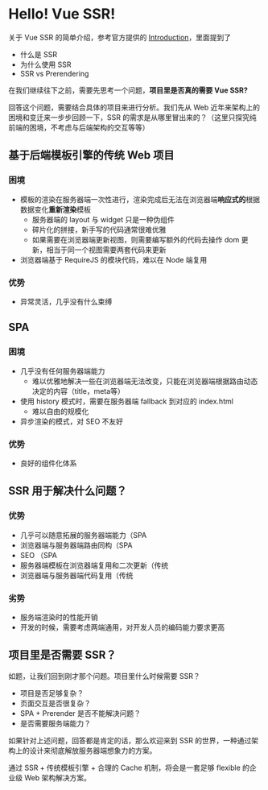 # Hello! Vue SSR!

关于 Vue SSR 的简单介绍，参考官方提供的 [Introduction](https://ssr.vuejs.org/zh/)，里面提到了

- 什么是 SSR
- 为什么使用 SSR
- SSR vs Prerendering

在我们继续往下之前，需要先思考一个问题，**项目里是否真的需要 Vue SSR?** 

回答这个问题，需要结合具体的项目来进行分析。我们先从 Web 近年来架构上的困境和变迁来一步步回顾一下，SSR 的需求是从哪里冒出来的？（这里只探究纯前端的困境，不考虑与后端架构的交互等等）



## 基于后端模板引擎的传统 Web 项目 

### 困境

- 模板的渲染在服务器端一次性进行，渲染完成后无法在浏览器端**响应式的**根据数据变化**重新渲染**模板
  - 服务器端的 layout 与 widget 只是一种伪组件
  - 碎片化的拼接，新手写的代码通常很难优雅
  - 如果需要在浏览器端更新视图，则需要编写额外的代码去操作 dom 更新，相当于同一个视图需要两套代码来更新
- 浏览器端基于 RequireJS 的模块代码，难以在 Node 端复用

### 优势

- 异常灵活，几乎没有什么束缚





## SPA

### 困境

- 几乎没有任何服务器端能力
  - 难以优雅地解决一些在浏览器端无法改变，只能在浏览器端根据路由动态决定的内容（title，meta等）
- 使用 history 模式时，需要在服务器端 fallback 到对应的 index.html
  - 难以自由的规模化
- 异步渲染的模式，对 SEO 不友好

### 优势

- 良好的组件化体系





## SSR 用于解决什么问题？

### 优势

- 几乎可以随意拓展的服务器端能力（SPA
- 浏览器端与服务器端路由同构（SPA
- SEO （SPA
- 服务器端模板在浏览器端复用和二次更新（传统
- 浏览器端与服务器端代码复用（传统

### 劣势

- 服务端渲染时的性能开销
- 开发的时候，需要考虑两端通用，对开发人员的编码能力要求更高





## 项目里是否需要 SSR？

如题，让我们回到刚才那个问题。项目里什么时候需要 SSR？

- 项目是否足够复杂？
- 页面交互是否很复杂？
- SPA + Prerender 是否不能解决问题？
- 是否需要服务端能力？

如果针对上述问题，回答都是肯定的话，那么欢迎来到 SSR 的世界，一种通过架构上的设计来彻底解放服务器端想象力的方案。

通过 SSR + 传统模板引擎 + 合理的 Cache 机制，将会是一套足够 flexible 的企业级 Web 架构解决方案。